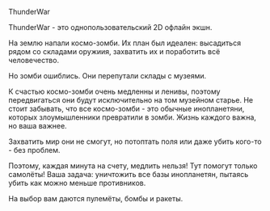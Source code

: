 ThunderWar

ThunderWar - это однопользовательский 2D офлайн экшн.

На землю напали космо-зомби.
Их план был идеален: высадиться рядом со складами оружиия, захватить их и поработить всё человечество.

Но зомби ошиблись. Они перепутали склады с музеями.


К счастью космо-зомби очень медленны и ленивы, поэтому передвигаться они будут исключительно на том музейном старье.
Не стоит забывать, что все космо-зомби - это обычные инопланетяни, которых злоумышленники превратили в зомби.
Жизнь каждого важна, но ваша важнее.

Захватить мир они не смогут, но потоптать поля или даже убить кого-то - без проблем.


Поэтому, каждая минута на счету, медлить нельзя!
Тут помогут только самолёты!
Ваша задача: уничтожить все базы инопланетян, пытаясь убить как можно меньше противников.

На выбор вам даются пулемёты, бомбы и ракеты. 
